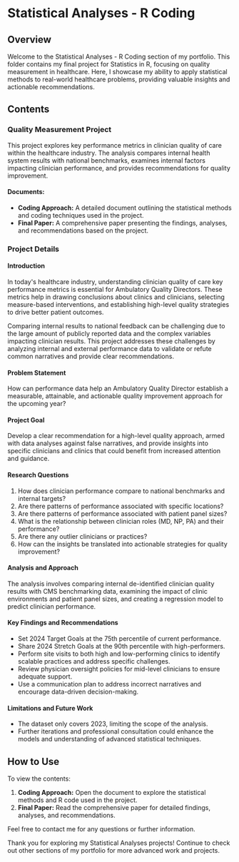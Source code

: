 # Statistical Analyses - R Coding

## Overview

Welcome to the Statistical Analyses - R Coding section of my portfolio. This folder contains my final project for Statistics in R, focusing on quality measurement in healthcare. Here, I showcase my ability to apply statistical methods to real-world healthcare problems, providing valuable insights and actionable recommendations.

## Contents

### Quality Measurement Project

This project explores key performance metrics in clinician quality of care within the healthcare industry. The analysis compares internal health system results with national benchmarks, examines internal factors impacting clinician performance, and provides recommendations for quality improvement.

#### Documents:

- **Coding Approach:** A detailed document outlining the statistical methods and coding techniques used in the project.
- **Final Paper:** A comprehensive paper presenting the findings, analyses, and recommendations based on the project.

### Project Details

#### Introduction

In today's healthcare industry, understanding clinician quality of care key performance metrics is essential for Ambulatory Quality Directors. These metrics help in drawing conclusions about clinics and clinicians, selecting measure-based interventions, and establishing high-level quality strategies to drive better patient outcomes.

Comparing internal results to national feedback can be challenging due to the large amount of publicly reported data and the complex variables impacting clinician results. This project addresses these challenges by analyzing internal and external performance data to validate or refute common narratives and provide clear recommendations.

#### Problem Statement

How can performance data help an Ambulatory Quality Director establish a measurable, attainable, and actionable quality improvement approach for the upcoming year?

#### Project Goal

Develop a clear recommendation for a high-level quality approach, armed with data analyses against false narratives, and provide insights into specific clinicians and clinics that could benefit from increased attention and guidance.

#### Research Questions

1. How does clinician performance compare to national benchmarks and internal targets?
2. Are there patterns of performance associated with specific locations?
3. Are there patterns of performance associated with patient panel sizes?
4. What is the relationship between clinician roles (MD, NP, PA) and their performance?
5. Are there any outlier clinicians or practices?
6. How can the insights be translated into actionable strategies for quality improvement?

#### Analysis and Approach

The analysis involves comparing internal de-identified clinician quality results with CMS benchmarking data, examining the impact of clinic environments and patient panel sizes, and creating a regression model to predict clinician performance.

#### Key Findings and Recommendations

- Set 2024 Target Goals at the 75th percentile of current performance.
- Share 2024 Stretch Goals at the 90th percentile with high-performers.
- Perform site visits to both high and low-performing clinics to identify scalable practices and address specific challenges.
- Review physician oversight policies for mid-level clinicians to ensure adequate support.
- Use a communication plan to address incorrect narratives and encourage data-driven decision-making.

#### Limitations and Future Work

- The dataset only covers 2023, limiting the scope of the analysis.
- Further iterations and professional consultation could enhance the models and understanding of advanced statistical techniques.

## How to Use

To view the contents:

1. **Coding Approach:** Open the document to explore the statistical methods and R code used in the project.
2. **Final Paper:** Read the comprehensive paper for detailed findings, analyses, and recommendations.

Feel free to contact me for any questions or further information.

Thank you for exploring my Statistical Analyses projects! Continue to check out other sections of my portfolio for more advanced work and projects.


